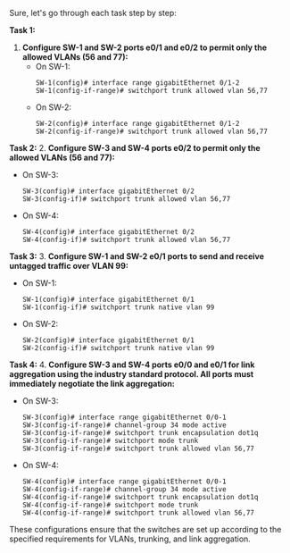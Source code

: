 Sure, let's go through each task step by step:

**Task 1:**
1. **Configure SW-1 and SW-2 ports e0/1 and e0/2 to permit only the allowed VLANs (56 and 77):**
   - On SW-1:
     ```
     SW-1(config)# interface range gigabitEthernet 0/1-2
     SW-1(config-if-range)# switchport trunk allowed vlan 56,77
     ```
   - On SW-2:
     ```
     SW-2(config)# interface range gigabitEthernet 0/1-2
     SW-2(config-if-range)# switchport trunk allowed vlan 56,77
     ```

**Task 2:**
2. **Configure SW-3 and SW-4 ports e0/2 to permit only the allowed VLANs (56 and 77):**
   - On SW-3:
     ```
     SW-3(config)# interface gigabitEthernet 0/2
     SW-3(config-if)# switchport trunk allowed vlan 56,77
     ```
   - On SW-4:
     ```
     SW-4(config)# interface gigabitEthernet 0/2
     SW-4(config-if)# switchport trunk allowed vlan 56,77
     ```

**Task 3:**
3. **Configure SW-1 and SW-2 e0/1 ports to send and receive untagged traffic over VLAN 99:**
   - On SW-1:
     ```
     SW-1(config)# interface gigabitEthernet 0/1
     SW-1(config-if)# switchport trunk native vlan 99
     ```
   - On SW-2:
     ```
     SW-2(config)# interface gigabitEthernet 0/1
     SW-2(config-if)# switchport trunk native vlan 99
     ```

**Task 4:**
4. **Configure SW-3 and SW-4 ports e0/0 and e0/1 for link aggregation using the industry standard protocol. All ports must immediately negotiate the link aggregation:**
   - On SW-3:
     ```
     SW-3(config)# interface range gigabitEthernet 0/0-1
     SW-3(config-if-range)# channel-group 34 mode active
     SW-3(config-if-range)# switchport trunk encapsulation dot1q
     SW-3(config-if-range)# switchport mode trunk
     SW-3(config-if-range)# switchport trunk allowed vlan 56,77
     ```
   - On SW-4:
     ```
     SW-4(config)# interface range gigabitEthernet 0/0-1
     SW-4(config-if-range)# channel-group 34 mode active
     SW-4(config-if-range)# switchport trunk encapsulation dot1q
     SW-4(config-if-range)# switchport mode trunk
     SW-4(config-if-range)# switchport trunk allowed vlan 56,77
     ```

These configurations ensure that the switches are set up according to the specified requirements for VLANs, trunking, and link aggregation.
